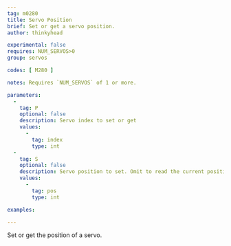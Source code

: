 ```yaml
---
tag: m0280
title: Servo Position
brief: Set or get a servo position.
author: thinkyhead

experimental: false
requires: NUM_SERVOS>0
group: servos

codes: [ M280 ]

notes: Requires `NUM_SERVOS` of 1 or more.

parameters:
  -
    tag: P
    optional: false
    description: Servo index to set or get
    values:
      -
        tag: index
        type: int
  -
    tag: S
    optional: false
    description: Servo position to set. Omit to read the current position.
    values:
      -
        tag: pos
        type: int

examples:

---
```


Set or get the position of a servo.
